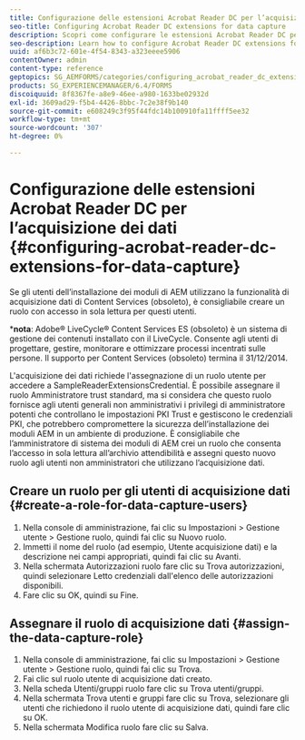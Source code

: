 ```yaml
---
title: Configurazione delle estensioni Acrobat Reader DC per l’acquisizione dei dati
seo-title: Configuring Acrobat Reader DC extensions for data capture
description: Scopri come configurare le estensioni Acrobat Reader DC per l’acquisizione dei dati.
seo-description: Learn how to configure Acrobat Reader DC extensions for data capture.
uuid: af6b3c72-601e-4f54-8343-a323eeee5906
contentOwner: admin
content-type: reference
geptopics: SG_AEMFORMS/categories/configuring_acrobat_reader_dc_extensions
products: SG_EXPERIENCEMANAGER/6.4/FORMS
discoiquuid: 8f8367fe-a8e9-46ee-a980-1633be02932d
exl-id: 3609ad29-f5b4-4426-8bbc-7c2e38f9b140
source-git-commit: e608249c3f95f44fdc14b100910fa11ffff5ee32
workflow-type: tm+mt
source-wordcount: '307'
ht-degree: 0%

---
```


# Configurazione delle estensioni Acrobat Reader DC per l’acquisizione dei dati {#configuring-acrobat-reader-dc-extensions-for-data-capture}

Se gli utenti dell’installazione dei moduli di AEM utilizzano la funzionalità di acquisizione dati di Content Services (obsoleto), è consigliabile creare un ruolo con accesso in sola lettura per questi utenti.

***nota**: Adobe® LiveCycle® Content Services ES (obsoleto) è un sistema di gestione dei contenuti installato con il LiveCycle. Consente agli utenti di progettare, gestire, monitorare e ottimizzare processi incentrati sulle persone. Il supporto per Content Services (obsoleto) termina il 31/12/2014.

L&#39;acquisizione dei dati richiede l&#39;assegnazione di un ruolo utente per accedere a SampleReaderExtensionsCredential. È possibile assegnare il ruolo Amministratore trust standard, ma si considera che questo ruolo fornisce agli utenti generali non amministrativi i privilegi di amministratore potenti che controllano le impostazioni PKI Trust e gestiscono le credenziali PKI, che potrebbero compromettere la sicurezza dell’installazione dei moduli AEM in un ambiente di produzione. È consigliabile che l’amministratore di sistema dei moduli di AEM crei un ruolo che consenta l’accesso in sola lettura all’archivio attendibilità e assegni questo nuovo ruolo agli utenti non amministratori che utilizzano l’acquisizione dati.

## Creare un ruolo per gli utenti di acquisizione dati {#create-a-role-for-data-capture-users}

1. Nella console di amministrazione, fai clic su Impostazioni > Gestione utente > Gestione ruolo, quindi fai clic su Nuovo ruolo.
1. Immetti il nome del ruolo (ad esempio, Utente acquisizione dati) e la descrizione nei campi appropriati, quindi fai clic su Avanti.
1. Nella schermata Autorizzazioni ruolo fare clic su Trova autorizzazioni, quindi selezionare Letto credenziali dall&#39;elenco delle autorizzazioni disponibili.
1. Fare clic su OK, quindi su Fine.

## Assegnare il ruolo di acquisizione dati {#assign-the-data-capture-role}

1. Nella console di amministrazione, fai clic su Impostazioni > Gestione utente > Gestione ruolo, quindi fai clic su Trova.
1. Fai clic sul ruolo utente di acquisizione dati creato.
1. Nella scheda Utenti/gruppi ruolo fare clic su Trova utenti/gruppi.
1. Nella schermata Trova utenti e gruppi fare clic su Trova, selezionare gli utenti che richiedono il ruolo utente di acquisizione dati, quindi fare clic su OK.
1. Nella schermata Modifica ruolo fare clic su Salva.
